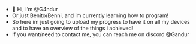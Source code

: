 - 👋 Hi, I’m @G4ndur
- Or just Benito/Benni, and im currently learning how to program!
- So here im just going to upload my progress to have it on all my devices and to have an overview of the things i achieved!
- If you want/need to contact me, you can reach me on discord @Gandur
